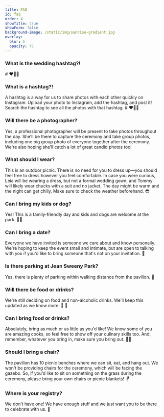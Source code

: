 ```yaml
---
title: FAQ
id: faq
order: 4
showTitle: true
showForm: false
background-image: /static/img/sunrise-gradient.jpg
overlay:
  blur: 5
  opacity: 75
---
```

### What is the wedding hashtag?!

\# ❤️🎈💯

### What is a hashtag?!

A hashtag is a way for us to share photos with each other quickly on Instagram. Upload your photo to Instagram, add the hashtag, and post it!  Search the hashtag to see all the photos with that hashtag. # ❤️🎈💯

### Will there be a photographer?

Yes, a professional photographer will be present to take photos throughout the day. She'll be there to capture the ceremony and take group photos, including one big group photo of everyone together after the ceremony. We're also hoping she'll catch a lot of great candid photos too!

### What should I wear?

This is an outdoor picnic. There is no need for you to dress up—you should feel free to dress however you feel comfortable. In case you were curious, Leia will be wearing a dress, but not a formal wedding gown, and Tommy will likely wear chucks with a suit and no jacket. The day might be warm and the night can get chilly. Make sure to check the weather beforehand. 😎

### Can I bring my kids or dog?

Yes! This is a family-friendly day and kids and dogs are welcome at the park. 🤸🐶

### Can I bring a date?

Everyone we have invited is someone we care about and know personally. We're hoping to keep the event small and intimate, but are open to talking with you if you'd like to bring someone that's not on your invitation. 🐙

### Is there parking at Jean Sweeny Park?

Yes, there is plenty of parking within walking distance from the pavilion. 🚗

### Will there be food or drinks?

We're still deciding on food and non-alcoholic drinks. We'll keep this updated as we know more. 🥪 🧃

### Can I bring food or drinks?

Absolutely, bring as much or as little as you'd like! We know some of you are amazing cooks, so feel free to show off your culinary skills too. And, remember, whatever you bring in, make sure you bring out. 🧑‍🍳

### Should I bring a chair?

The pavilion has 10 picnic benches where we can sit, eat, and hang out. We won't be providing chairs for the ceremony, which will be facing the gazebo. So, if you'd like to sit on something on the grass during the ceremony, please bring your own chairs or picnic blankets! 🪑

### Where is your registry?

We don't have one!  We have enough stuff and we just want you to be there to celebrate with us. 🎉